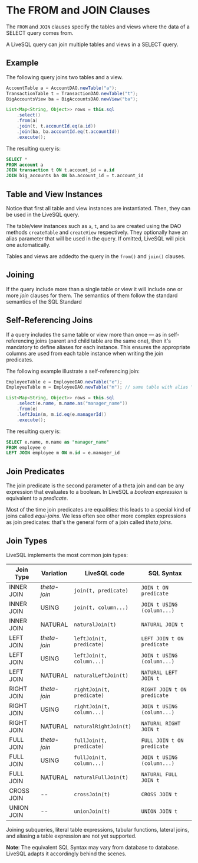 # The FROM and JOIN Clauses

The `FROM` and `JOIN` clauses specify the tables and views where the data of a SELECT query comes from.

A LiveSQL query can join multiple tables and views in a SELECT query.


## Example

 The following
query joins two tables and a view.

```java
AccountTable a = AccountDAO.newTable("a");
TransactionTable t = TransactionDAO.newTable("t");
BigAccountsView ba = BigAccountsDAO.newView("ba");

List<Map<String, Object>> rows = this.sql 
    .select() 
    .from(a) 
    .join(t, t.accountId.eq(a.id))
    .join(ba, ba.accountId.eq(t.accountId))
    .execute();
```

The resulting query is:

```sql
SELECT * 
FROM account a
JOIN transaction t ON t.account_id = a.id
JOIN big_accounts ba ON ba.account_id = t.account_id
```

## Table and View Instances

Notice that first all table and view instances are instantiated. Then, they can be used in the LiveSQL query.

The table/view instances such as `a`, `t`, and `ba` are created using the DAO methods `createTable` and `createView`
respectively. They optionally have an alias parameter that will be used in the query. If omitted, LiveSQL will
pick one automatically.

Tables and views are addedto the query in the `from()` and `join()` clauses.


## Joining

If the query include more than a single table or view it will include one or more *join* clauses for them. The semantics 
of them follow the standard semantics of the SQL Standard

## Self-Referencing Joins

If a query includes the same table or view more than once &mdash; as in self-referencing joins (parent and child table are the same one),
then it's mandatory to define aliases for each instance. This ensures the appropriate columns are used from each table instance 
when writing the join predicates.

The following example illustrate a self-referencing join:


```java
EmployeeTable e = EmployeeDAO.newTable("e");
EmployeeTable m = EmployeeDAO.newTable("m"); // same table with alias "m" for "manager"

List<Map<String, Object>> rows = this.sql 
    .select(e.name, m.name.as("manager_name")) 
    .from(e) 
    .leftJoin(m, m.id.eq(e.managerId))
    .execute();
```

The resulting query is:

```sql
SELECT e.name, m.name as "manager_name"
FROM employee e
LEFT JOIN employee m ON m.id = e.manager_id
```


## Join Predicates

The join predicate is the second parameter of a theta join and can be any expression that evaluates to a boolean. In LiveSQL a *boolean expression*
is equivalent to a *predicate*.

Most of the time join predicates are equalities: this leads to a special kind of joins called *equi-joins*. We less often see other more complex 
expressions as join predicates: that's the general form of a join called *theta joins*.


## Join Types

LiveSQL implements the most common join types:

| Join Type | Variation | LiveSQL code | SQL Syntax |
| -- | -- | -- | -- |
| INNER JOIN | *theta-join* | `join(t, predicate)` | `JOIN t ON predicate` |
| INNER JOIN | USING | `join(t, column...)` | `JOIN t USING (column...)` |
| INNER JOIN | NATURAL | `naturalJoin(t)` | `NATURAL JOIN t` |
| LEFT JOIN | *theta-join* | `leftJoin(t, predicate)` | `LEFT JOIN t ON predicate` |
| LEFT JOIN | USING | `leftJoin(t, column...)` | `JOIN t USING (column...)` |
| LEFT JOIN | NATURAL | `naturalLeftJoin(t)` | `NATURAL LEFT JOIN t` |
| RIGHT JOIN | *theta-join* | `rightJoin(t, predicate)` | `RIGHT JOIN t ON predicate` |
| RIGHT JOIN | USING | `rightJoin(t, column...)` | `JOIN t USING (column...)` |
| RIGHT JOIN | NATURAL | `naturalRightJoin(t)` | `NATURAL RIGHT JOIN t` |
| FULL JOIN | *theta-join* | `fullJoin(t, predicate)` | `FULL JOIN t ON predicate` |
| FULL JOIN | USING | `fullJoin(t, column...)` | `JOIN t USING (column...)` |
| FULL JOIN | NATURAL | `naturalFullJoin(t)` | `NATURAL FULL JOIN t` |
| CROSS JOIN | -- | `crossJoin(t)` | `CROSS JOIN t` |
| UNION JOIN | -- | `unionJoin(t)` | `UNION JOIN t` |


Joining subqueries, literal table expressions, tabular functions, lateral joins, and aliasing a table expression are not yet supported.

**Note**: The equivalent SQL Syntax may vary from database to database. LiveSQL adapts it accordingly behind the scenes.








